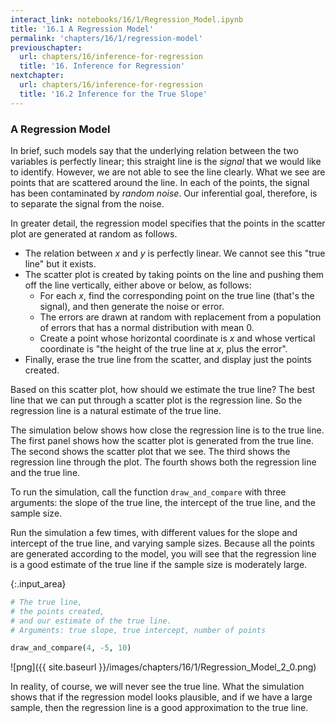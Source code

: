 ```yaml
---
interact_link: notebooks/16/1/Regression_Model.ipynb
title: '16.1 A Regression Model'
permalink: 'chapters/16/1/regression-model'
previouschapter:
  url: chapters/16/inference-for-regression
  title: '16. Inference for Regression'
nextchapter:
  url: chapters/16/inference-for-regression
  title: '16.2 Inference for the True Slope'
---
```


### A Regression Model ###

In brief, such models say that the underlying relation between the two variables is perfectly linear; this straight line is the *signal* that we would like to identify. However, we are not able to see the line clearly. What we see are points that are scattered around the line. In each of the points, the signal has been contaminated by *random noise*. Our inferential goal, therefore, is to separate the signal from the noise.

In greater detail, the regression model specifies that the points in the scatter plot are generated at random as follows.

- The relation between $x$ and $y$ is perfectly linear. We cannot see this "true line" but it exists.
- The scatter plot is created by taking points on the line and pushing them off the line vertically, either above or below, as follows:
    - For each $x$, find the corresponding point on the true line (that's the signal), and then generate the noise or error.
    - The errors are drawn at random with replacement from a population of errors that has a normal distribution with mean 0.
    - Create a point whose horizontal coordinate is $x$ and whose vertical coordinate is "the height of the true line at $x$, plus the error".
- Finally, erase the true line from the scatter, and display just the points created.

Based on this scatter plot, how should we estimate the true line? The best line that we can put through a scatter plot is the regression line. So the regression line is a natural estimate of the true line. 

The simulation below shows how close the regression line is to the true line. The first panel shows how the scatter plot is generated from the true line. The second shows the scatter plot that we see. The third shows the regression line through the plot. The fourth shows both the regression line and the true line.

To run the simulation, call the function `draw_and_compare` with three arguments: the slope of the true line, the intercept of the true line, and the sample size.

Run the simulation a few times, with different values for the slope and intercept of the true line, and varying sample sizes. Because all the points are generated according to the model, you will see that the regression line is a good estimate of the true line if the sample size is moderately large.


{:.input_area}
```python
# The true line,
# the points created,
# and our estimate of the true line.
# Arguments: true slope, true intercept, number of points

draw_and_compare(4, -5, 10)
```


![png]({{ site.baseurl }}/images/chapters/16/1/Regression_Model_2_0.png)


In reality, of course, we will never see the true line. What the simulation shows that if the regression model looks plausible, and if we have a large sample, then the regression line is a good approximation to the true line.
